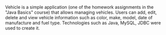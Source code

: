 Vehicle is a simple application (one of the homework assignments in the "Java Basics" course) that allows managing vehicles. Users can add, edit, delete and view vehicle information such as color, make, model, date of manufacture and fuel type. Technologies such as Java, MySQL, JDBC were used to create it. 
